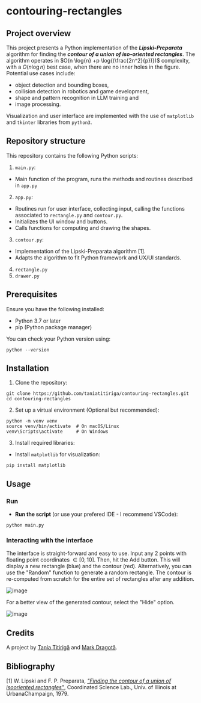 # contouring-rectangles

## Project overview
This project presents a Python implementation of the _**Lipski-Preparata**_ algorithm for finding the _**contour of a union of iso-oriented rectangles**_. The algorithm operates in $O(n \log{n} +p \log{(\frac{2n^2}{p})})$ complexity, with a $O(n \log{n})$ best case, when there are no inner holes in the figure.
Potential use cases include:
- object detection and bounding boxes,
- collision detection in robotics and game development,
- shape and pattern recognition in LLM training and
- image processing.

Visualization and user interface are implemented with the use of `matplotlib` and `tkinter` libraries from `python3`.

## Repository structure
This repository contains the following Python scripts:
1. `main.py`:
  - Main function of the program, runs the methods and routines described in `app.py`
2.  `app.py`:
  - Routines run for user interface, collecting input, calling the functions associated to `rectangle.py` and `contour.py`.
  - Initializes the UI window and buttons.
  - Calls functions for computing and drawing the shapes.
3.  `contour.py`:
  - Implementation of the Lipski-Preparata algorithm [1].
  - Adapts the algorithm to fit Python framework and UX/UI standards.
4.  `rectangle.py`
5.  `drawer.py`

## Prerequisites
Ensure you have the following installed:
- Python 3.7 or later
- pip (Python package manager)

You can check your Python version using:
```
python --version
```

## Installation
1. Clone the repository:
```
git clone https://github.com/taniatitiriga/contouring-rectangles.git
cd contouring-rectangles
```
2. Set up a virtual environment (Optional but recommended):
```
python -m venv venv
source venv/bin/activate  # On macOS/Linux
venv\Scripts\activate     # On Windows
```
3. Install required libraries:
- Install `matplotlib` for visualization:
```
pip install matplotlib
```

## Usage
### Run

  - **Run the script** (or use your prefered IDE - I recommend VSCode):
```
python main.py
```
### Interacting with the interface

The interface is straight-forward and easy to use. Input any 2 points with floating point coordinates $\in [0, 10]$. Then, hit the Add button. This will display a new rectangle (blue) and the contour (red). Alternatively, you can use the "Random" function to generate a random rectangle.
The contour is re-computed from scratch for the entire set of rectangles after any addition.

![image](https://github.com/user-attachments/assets/dbc7f370-d069-4939-bd04-d69f75177ebe)

For a better view of the generated contour, select the "Hide" option.

![image](https://github.com/user-attachments/assets/da3b45d8-b51d-477c-a251-bf779d5c0d4c)


## Credits
A project by [Tania Titirigă](https://www.linkedin.com/in/tania-titiriga/) and [Mark Dragotă](https://www.linkedin.com/in/markdragota/). 

## Bibliography
[1] W. Lipski and F. P. Preparata, _["Finding the contour of a union of isooriented rectangles"](https://doi.org/10.1016/0196-6774(80)90011-5)_, Coordinated Science Lab., Univ. of Illinois at UrbanaChampaign, 1979.





